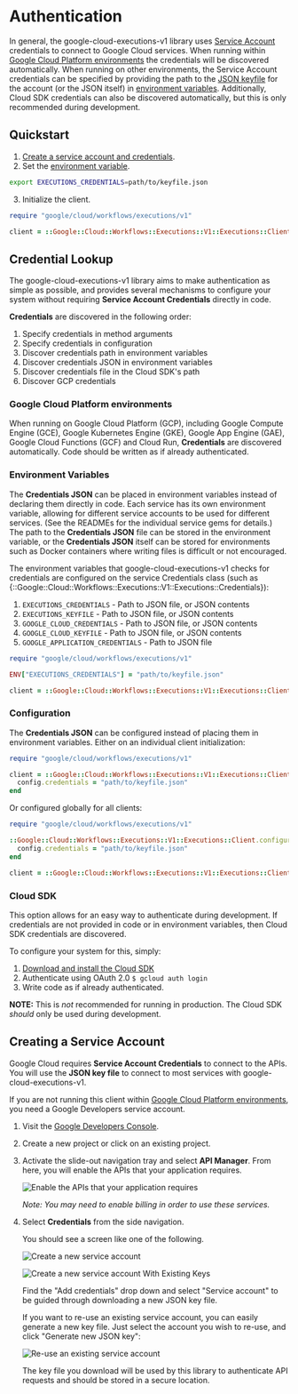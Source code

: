 # Authentication

In general, the google-cloud-executions-v1 library uses
[Service Account](https://cloud.google.com/iam/docs/creating-managing-service-accounts)
credentials to connect to Google Cloud services. When running within
[Google Cloud Platform environments](#google-cloud-platform-environments) the
credentials will be discovered automatically. When running on other
environments, the Service Account credentials can be specified by providing the
path to the
[JSON keyfile](https://cloud.google.com/iam/docs/managing-service-account-keys)
for the account (or the JSON itself) in
[environment variables](#environment-variables). Additionally, Cloud SDK
credentials can also be discovered automatically, but this is only recommended
during development.

## Quickstart

1. [Create a service account and credentials](#creating-a-service-account).
2. Set the [environment variable](#environment-variables).

```sh
export EXECUTIONS_CREDENTIALS=path/to/keyfile.json
```

3. Initialize the client.

```ruby
require "google/cloud/workflows/executions/v1"

client = ::Google::Cloud::Workflows::Executions::V1::Executions::Client.new
```

## Credential Lookup

The google-cloud-executions-v1 library aims to make authentication
as simple as possible, and provides several mechanisms to configure your system
without requiring **Service Account Credentials** directly in code.

**Credentials** are discovered in the following order:

1. Specify credentials in method arguments
2. Specify credentials in configuration
3. Discover credentials path in environment variables
4. Discover credentials JSON in environment variables
5. Discover credentials file in the Cloud SDK's path
6. Discover GCP credentials

### Google Cloud Platform environments

When running on Google Cloud Platform (GCP), including Google Compute Engine
(GCE), Google Kubernetes Engine (GKE), Google App Engine (GAE), Google Cloud
Functions (GCF) and Cloud Run, **Credentials** are discovered automatically.
Code should be written as if already authenticated.

### Environment Variables

The **Credentials JSON** can be placed in environment variables instead of
declaring them directly in code. Each service has its own environment variable,
allowing for different service accounts to be used for different services. (See
the READMEs for the individual service gems for details.) The path to the
**Credentials JSON** file can be stored in the environment variable, or the
**Credentials JSON** itself can be stored for environments such as Docker
containers where writing files is difficult or not encouraged.

The environment variables that google-cloud-executions-v1
checks for credentials are configured on the service Credentials class (such as
{::Google::Cloud::Workflows::Executions::V1::Executions::Credentials}):

1. `EXECUTIONS_CREDENTIALS` - Path to JSON file, or JSON contents
2. `EXECUTIONS_KEYFILE` - Path to JSON file, or JSON contents
3. `GOOGLE_CLOUD_CREDENTIALS` - Path to JSON file, or JSON contents
4. `GOOGLE_CLOUD_KEYFILE` - Path to JSON file, or JSON contents
5. `GOOGLE_APPLICATION_CREDENTIALS` - Path to JSON file

```ruby
require "google/cloud/workflows/executions/v1"

ENV["EXECUTIONS_CREDENTIALS"] = "path/to/keyfile.json"

client = ::Google::Cloud::Workflows::Executions::V1::Executions::Client.new
```

### Configuration

The **Credentials JSON** can be configured instead of placing them in
environment variables. Either on an individual client initialization:

```ruby
require "google/cloud/workflows/executions/v1"

client = ::Google::Cloud::Workflows::Executions::V1::Executions::Client.new do |config|
  config.credentials = "path/to/keyfile.json"
end
```

Or configured globally for all clients:

```ruby
require "google/cloud/workflows/executions/v1"

::Google::Cloud::Workflows::Executions::V1::Executions::Client.configure do |config|
  config.credentials = "path/to/keyfile.json"
end

client = ::Google::Cloud::Workflows::Executions::V1::Executions::Client.new
```

### Cloud SDK

This option allows for an easy way to authenticate during development. If
credentials are not provided in code or in environment variables, then Cloud SDK
credentials are discovered.

To configure your system for this, simply:

1. [Download and install the Cloud SDK](https://cloud.google.com/sdk)
2. Authenticate using OAuth 2.0 `$ gcloud auth login`
3. Write code as if already authenticated.

**NOTE:** This is _not_ recommended for running in production. The Cloud SDK
*should* only be used during development.

[gce-how-to]: https://cloud.google.com/compute/docs/authentication#using
[dev-console]: https://console.cloud.google.com/project

[enable-apis]: https://raw.githubusercontent.com/GoogleCloudPlatform/gcloud-common/master/authentication/enable-apis.png

[create-new-service-account]: https://raw.githubusercontent.com/GoogleCloudPlatform/gcloud-common/master/authentication/create-new-service-account.png
[create-new-service-account-existing-keys]: https://raw.githubusercontent.com/GoogleCloudPlatform/gcloud-common/master/authentication/create-new-service-account-existing-keys.png
[reuse-service-account]: https://raw.githubusercontent.com/GoogleCloudPlatform/gcloud-common/master/authentication/reuse-service-account.png

## Creating a Service Account

Google Cloud requires **Service Account Credentials** to
connect to the APIs. You will use the **JSON key file** to
connect to most services with google-cloud-executions-v1.

If you are not running this client within
[Google Cloud Platform environments](#google-cloud-platform-environments), you
need a Google Developers service account.

1. Visit the [Google Developers Console][dev-console].
2. Create a new project or click on an existing project.
3. Activate the slide-out navigation tray and select **API Manager**. From
   here, you will enable the APIs that your application requires.

   ![Enable the APIs that your application requires][enable-apis]

   *Note: You may need to enable billing in order to use these services.*

4. Select **Credentials** from the side navigation.

   You should see a screen like one of the following.

   ![Create a new service account][create-new-service-account]

   ![Create a new service account With Existing Keys][create-new-service-account-existing-keys]

   Find the "Add credentials" drop down and select "Service account" to be
   guided through downloading a new JSON key file.

   If you want to re-use an existing service account, you can easily generate a
   new key file. Just select the account you wish to re-use, and click "Generate
   new JSON key":

   ![Re-use an existing service account][reuse-service-account]

   The key file you download will be used by this library to authenticate API
   requests and should be stored in a secure location.

